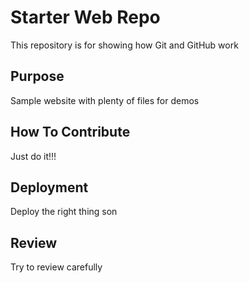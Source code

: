 # Starter Web Repo

This repository is for showing how Git and GitHub work

## Purpose

Sample website with plenty of files for demos

## How To Contribute
Just do it!!!

## Deployment
Deploy the right thing son

## Review
Try to review carefully